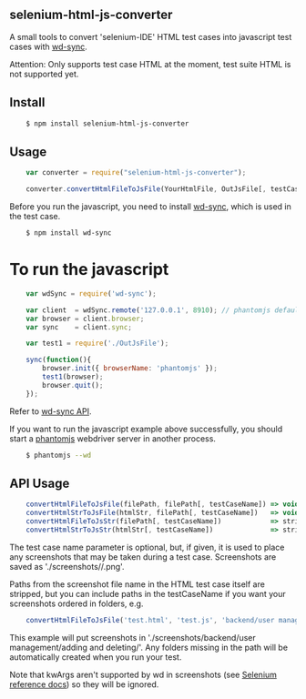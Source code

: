 ## selenium-html-js-converter

A small tools to convert 'selenium-IDE' HTML test cases into javascript test cases with [wd-sync](https://github.com/sebv/node-wd-sync).

Attention: Only supports test case HTML at the moment, test suite HTML is not supported yet.

## Install

```sh
    $ npm install selenium-html-js-converter
```

## Usage

```js
    var converter = require("selenium-html-js-converter");

    converter.convertHtmlFileToJsFile(YourHtmlFile, OutJsFile[, testCaseName]);
```

Before you run the javascript, you need to install [wd-sync](https://github.com/sebv/node-wd-sync), which is used in the test case.

```sh
    $ npm install wd-sync
```

# To run the javascript

```js
    var wdSync = require('wd-sync');

    var client  = wdSync.remote('127.0.0.1', 8910); // phantomjs default wd port
    var browser = client.browser;
    var sync    = client.sync;

    var test1 = require('./OutJsFile');

    sync(function(){
        browser.init({ browserName: 'phantomjs' });
        test1(browser);
        browser.quit();
    });
```

Refer to [wd-sync API](https://github.com/sebv/node-wd-sync/blob/master/doc/jsonwire-full-mapping.md).

If you want to run the javascript example above successfully, you should start a [phantomjs](http://phantomjs.org) webdriver server in another process.

```sh
    $ phantomjs --wd
```

## API Usage

```js
    convertHtmlFileToJsFile(filePath, filePath[, testCaseName]) => void;
    convertHtmlStrToJsFile(htmlStr, filePath[, testCaseName])   => void;
    convertHtmlFileToJsStr(filePath[, testCaseName])            => string;
    convertHtmlStrToJsStr(htmlStr[, testCaseName])              => string;
```

The test case name parameter is optional, but, if given, it is used to place any screenshots that may be taken during a test case. Screenshots are saved as './screenshots/<testCaseName>/<fileName specified in the HTML test case or an incrementing number>.png'.

Paths from the screenshot file name in the HTML test case itself are stripped, but you can include paths in the testCaseName if you want your screenshots ordered in folders, e.g.

```js
    convertHtmlFileToJsFile('test.html', 'test.js', 'backend/user management/adding and deleting');
```

This example will put screenshots in './screenshots/backend/user management/adding and deleting/'. Any folders missing in the path will be automatically created when you run your test.

Note that kwArgs aren't supported by wd in screenshots (see [Selenium reference docs](http://release.seleniumhq.org/selenium-core/1.0.1/reference.html)) so they will be ignored.
